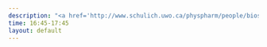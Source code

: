 ```yaml
---
description: "<a href='http://www.schulich.uwo.ca/physpharm/people/bios/faculty/martinez_trujillo_julio.html'>Julio Martinez-Trujillo</a> (Western University), <a href='http://www.cs.umanitoba.ca/~bruce/'>Neil Bruce</a> (Ryerson University)"
time: 16:45-17:45
layout: default
---
```

